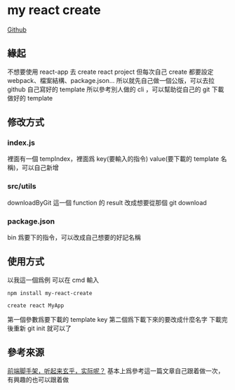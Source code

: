 # my react create
[Github](https://github.com/LiaoYingKai/my-react-create)

## 緣起
不想要使用 react-app 去 create react project
但每次自己 create 都要設定 webpack、檔案結構、package.json...
所以就先自己做一個公版，可以去拉 github 自己寫好的 template
所以參考別人做的 cli ，可以幫助從自己的 git 下載做好的 template

## 修改方式
### index.js 
裡面有一個 tempIndex，裡面爲 key(要輸入的指令) value(要下載的 template 名稱)，可以自己新增
### src/utils
downloadByGit 這一個 function 的 result 改成想要從那個 git download 
### package.json
bin 爲要下的指令，可以改成自己想要的好記名稱

## 使用方式
以我這一個爲例
可以在 cmd 輸入
```
npm install my-react-create
```
```
create react MyApp
```
第一個參數爲要下載的 template key 第二個爲下載下來的要改成什麼名字
下載完後重新 git init 就可以了

## 參考來源
[前端脚手架，听起来玄乎，实际呢？](https://segmentfault.com/a/1190000016915868)
基本上爲參考這一篇文章自己跟着做一次，有興趣的也可以跟着做
